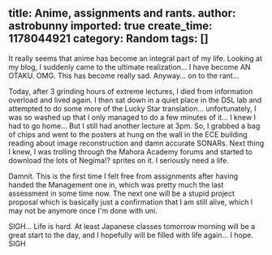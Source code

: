 title: Anime, assignments and rants.
author: astrobunny
imported: true
create_time: 1178044921
category: Random
tags: []
---
It really seems that anime has become an integral part of my life. Looking at my blog, I suddenly came to the ultimate realization... I have become AN OTAKU. OMG. This has become really sad. Anyway... on to the rant...<!--more-->  
  
Today, after 3 grinding hours of extreme lectures, I died from information overload and lived again. I then sat down in a quiet place in the DSL lab and attempted to do some more of the Lucky Star translation... unfortunately, I was so washed up that I only managed to do a few minutes of it... I knew I had to go home... But I still had another lecture at 3pm. So, I grabbed a bag of chips and went to the posters at hung on the wall in the ECE building reading about image reconstruction and damn accurate SONARs. Next thing I knew, I was trolling through the Mahora Academy forums and started to download the lots of Negima!? sprites on it. I seriously need a life.  
  
Damnit. This is the first time I felt free from assignments after having handed the Management one in, which was pretty much the last assessment in some time now. The next one will be a stupid project proposal which is basically just a confirmation that I am still alive, which I may not be anymore once I'm done with uni.  
  
SIGH... Life is hard. At least Japanese classes tomorrow morning will be a great start to the day, and I hopefully will be filled with life again... I hope. SIGH

